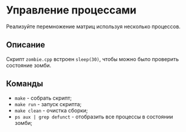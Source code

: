 # Управление процессами

Реализуйте перемножение матриц используя несколько процессов.

## Описание

Скрипт `zombie.cpp` встроен `sleep(30)`, чтобы можно было проверить состояние зомби.

## Команды

- `make` - собрать скрипт;
- `make run` - запуск скрипта;
- `make clean` - очистка сборки;
- `ps aux | grep defunct` - отобразить все процессы в состоянии зомби;
